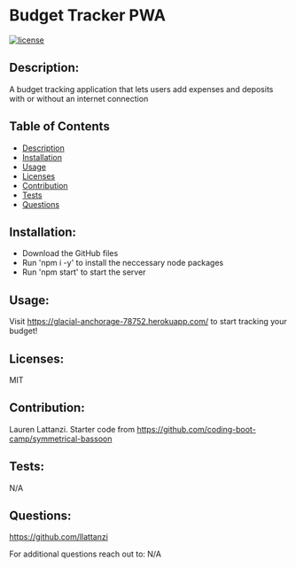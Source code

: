 # Budget Tracker PWA
  [![license](https://img.shields.io/badge/license-MIT-blue)](https://opensource.org/licenses/MIT) 

  ## Description:
  A budget tracking application that lets users add expenses and deposits with or without an internet connection

  ## Table of Contents
  - [Description](#description)
  - [Installation](#installation)
  - [Usage](#usage)
  - [Licenses](#licenses)
  - [Contribution](#contribution)
  - [Tests](#tests)
  - [Questions](#questions)

  ## Installation:
  - Download the GitHub files
  - Run 'npm i -y' to install the neccessary node packages
  - Run 'npm start' to start the server

  ## Usage:
  Visit https://glacial-anchorage-78752.herokuapp.com/ to start tracking your budget!

  ## Licenses:
  MIT<br/>

  ## Contribution:
  Lauren Lattanzi. 
  Starter code from https://github.com/coding-boot-camp/symmetrical-bassoon

  ## Tests:
  N/A

  ## Questions:
  https://github.com/llattanzi

  For additional questions reach out to: N/A
